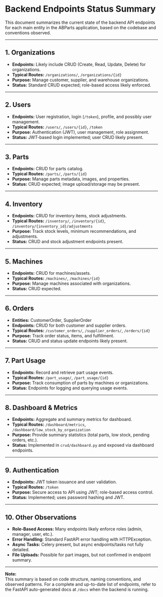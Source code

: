 # Backend Endpoints Status Summary

This document summarizes the current state of the backend API endpoints for each main entity in the ABParts application, based on the codebase and conventions observed.

---

## 1. **Organizations**
- **Endpoints:** Likely include CRUD (Create, Read, Update, Delete) for organizations.
- **Typical Routes:** `/organizations/`, `/organizations/{id}`
- **Purpose:** Manage customer, supplier, and warehouse organizations.
- **Status:** Standard CRUD expected; role-based access likely enforced.

---

## 2. **Users**
- **Endpoints:** User registration, login (`/token`), profile, and possibly user management.
- **Typical Routes:** `/users/`, `/users/{id}`, `/token`
- **Purpose:** Authentication (JWT), user management, role assignment.
- **Status:** JWT-based login implemented; user CRUD likely present.

---

## 3. **Parts**
- **Endpoints:** CRUD for parts catalog.
- **Typical Routes:** `/parts/`, `/parts/{id}`
- **Purpose:** Manage parts metadata, images, and properties.
- **Status:** CRUD expected; image upload/storage may be present.

---

## 4. **Inventory**
- **Endpoints:** CRUD for inventory items, stock adjustments.
- **Typical Routes:** `/inventory/`, `/inventory/{id}`, `/inventory/{inventory_id}/adjustments`
- **Purpose:** Track stock levels, minimum recommendations, and adjustments.
- **Status:** CRUD and stock adjustment endpoints present.

---

## 5. **Machines**
- **Endpoints:** CRUD for machines/assets.
- **Typical Routes:** `/machines/`, `/machines/{id}`
- **Purpose:** Manage machines associated with organizations.
- **Status:** CRUD expected.

---

## 6. **Orders**
- **Entities:** CustomerOrder, SupplierOrder
- **Endpoints:** CRUD for both customer and supplier orders.
- **Typical Routes:** `/customer_orders/`, `/supplier_orders/`, `/orders/{id}`
- **Purpose:** Track order status, items, and fulfillment.
- **Status:** CRUD and status update endpoints likely present.

---

## 7. **Part Usage**
- **Endpoints:** Record and retrieve part usage events.
- **Typical Routes:** `/part_usage/`, `/part_usage/{id}`
- **Purpose:** Track consumption of parts by machines or organizations.
- **Status:** Endpoints for logging and querying usage events.

---

## 8. **Dashboard & Metrics**
- **Endpoints:** Aggregate and summary metrics for dashboard.
- **Typical Routes:** `/dashboard/metrics`, `/dashboard/low_stock_by_organization`
- **Purpose:** Provide summary statistics (total parts, low stock, pending orders, etc.).
- **Status:** Implemented in `crud/dashboard.py` and exposed via dashboard endpoints.

---

## 9. **Authentication**
- **Endpoints:** JWT token issuance and user validation.
- **Typical Routes:** `/token`
- **Purpose:** Secure access to API using JWT; role-based access control.
- **Status:** Implemented; uses password hashing and JWT.

---

## 10. **Other Observations**
- **Role-Based Access:** Many endpoints likely enforce roles (admin, manager, user, etc.).
- **Error Handling:** Standard FastAPI error handling with HTTPException.
- **Async Tasks:** Celery present, but async endpoints/tasks not fully detailed.
- **File Uploads:** Possible for part images, but not confirmed in endpoint summary.

---

**Note:**  
This summary is based on code structure, naming conventions, and observed patterns. For a complete and up-to-date list of endpoints, refer to the FastAPI auto-generated docs at `/docs` when the backend is running.